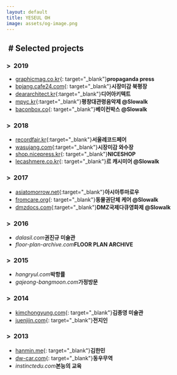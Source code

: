 ```yaml
---
layout: default
title: YESEUL OH
image: assets/og-image.png
---
```


## &nbsp;# Selected projects

### >&nbsp;&nbsp;2019
- [graphicmag.co.kr](http://graphicmag.co.kr){: target="_blank"}**propaganda press**
- [bpjang.cafe24.com](http://bpjang.cafe24.com){: target="_blank"}**시장미감 북평장**
- [deararchitect.kr](https://deararchitect.kr){:target="_blank"}**디어아키텍트**
- [mpyc.kr](https://mpyc.kr){:target="_blank"}**평창대관령음악제 @Slowalk**
- [baconbox.co](https://baconbox.co){: target="_blank"}**베이컨박스 @Slowalk**

### >&nbsp;&nbsp;2018
- [recordfair.kr](http://recordfair.kr){:target="_blank"}**서울레코드페어**
- [wasujang.com](http://wasujang.com){:target="_blank"}**시장미감 와수장**
- [shop.nicepress.kr](https://shop.nicepress.kr){: target="_blank"}**NICESHOP**
- [lecashmere.co.kr](https://lecashmere.co.kr){: target="_blank"}**르 캐시미어 @Slowalk**

### >&nbsp;&nbsp;2017
- [asiatomorrow.net](https://asiatomorrow.net){:target="_blank"}**아시아투마로우**
- [fromcare.org](http://fromcare.org){: target="_blank"}**동물권단체 케어 @Slowalk**
- [dmzdocs.com](https://dmzdocs.com){:target="_blank"}**DMZ국제다큐영화제 @Slowalk**

### >&nbsp;&nbsp;2016
- _dalasil.com_**권진규 미술관**
- _floor-plan-archive.com_**FLOOR PLAN ARCHIVE**

### >&nbsp;&nbsp;2015
- _hangryul.com_**박항률**
- _gajeong-bangmoon.com_**가정방문**

### >&nbsp;&nbsp;2014
- [kimchongyung.com](http://kimchongyung.com){: target="_blank"}**김종영 미술관**
- [juenjiin.com](http://juenjiin.com){: target="_blank"}**전지인**

### >&nbsp;&nbsp;2013
- [hanmin.me](http://hanmin.me){: target="_blank"}**김한민**
- [dw-car.com](http://dw-car.com){: target="_blank"}**동우무역**
- _instinctedu.com_**본능의 교육**
